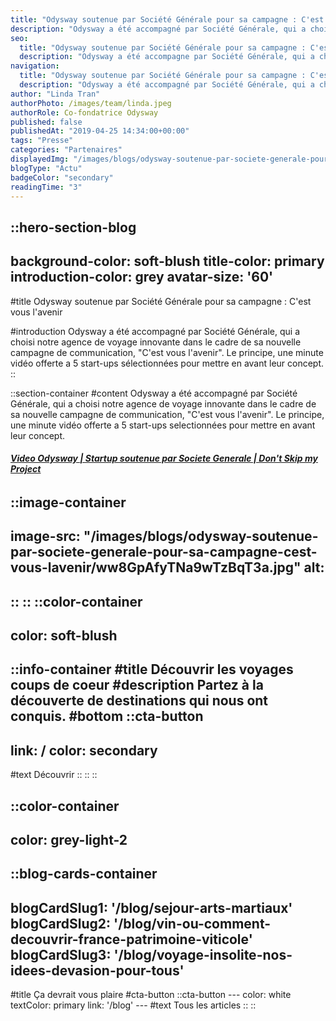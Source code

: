 ```yaml
---
title: "Odysway soutenue par Société Générale pour sa campagne : C'est vous l'avenir"
description: "Odysway a été accompagné par Société Générale, qui a choisi notre agence de voyage innovante dans le cadre de sa nouvelle campagne de communication, \"C'est vous l'avenir\". Le principe, une minute vidéo offerte a 5 start-ups sélectionnées pour mettre en avant leur concept."
seo:
  title: "Odysway soutenue par Société Générale pour sa campagne : C'est vous l'avenir | Blog Odysway"
  description: "Odysway a été accompagne par Société Générale, qui a choisi notre agence de voyage innovante pour sa nouvelle campagne \"C'est vous l'avenir"
navigation:
  title: "Odysway soutenue par Société Générale pour sa campagne : C'est vous l'avenir"
  description: "Odysway a été accompagné par Société Générale, qui a choisi notre agence de voyage innovante dans le cadre de sa nouvelle campagne de communication, \"C'est vous l'avenir\". Le principe, une minute vidéo offerte a 5 start-ups sélectionnées pour mettre en avant leur concept."
author: "Linda Tran"
authorPhoto: /images/team/linda.jpeg
authorRole: Co-fondatrice Odysway
published: false
publishedAt: "2019-04-25 14:34:00+00:00"
tags: "Presse"
categories: "Partenaires"
displayedImg: "/images/blogs/odysway-soutenue-par-societe-generale-pour-sa-campagne-cest-vous-lavenir/jCOJ7rTO296sYhMBbeqw.jpg"
blogType: "Actu"
badgeColor: "secondary"
readingTime: "3"
---
```


::hero-section-blog
---
background-color: soft-blush
title-color: primary
introduction-color: grey
avatar-size: '60'
---
#title
Odysway soutenue par Société Générale pour sa campagne : C'est vous l'avenir

#introduction
Odysway a été accompagné par Société Générale, qui a choisi notre agence de voyage innovante dans le cadre de sa nouvelle campagne de communication, "C'est vous l'avenir". Le principe, une minute vidéo offerte a 5 start-ups sélectionnées pour mettre en avant leur concept.
::

::section-container
#content
Odysway a été accompagné par Société Générale, qui a choisi notre agence de voyage innovante dans le cadre de sa nouvelle campagne de communication, "C'est vous l'avenir". Le principe, une minute vidéo offerte a 5 start-ups selectionnées pour mettre en avant leur concept.

  
  

  
  

  
  

###### **[Video Odysway | Startup soutenue par Societe Generale | Don't Skip my Project](https://cestvouslavenir.societegenerale.com/dontskip/)**

  
  

::image-container
---
image-src: "/images/blogs/odysway-soutenue-par-societe-generale-pour-sa-campagne-cest-vous-lavenir/ww8GpAfyTNa9wTzBqT3a.jpg"
alt: 
---
::
::
::color-container
---
color: soft-blush
---
  ::info-container
  #title
  Découvrir les voyages coups de coeur
  #description
  Partez à la découverte de destinations qui nous ont conquis.
  #bottom
  ::cta-button
  ---
  link: /
  color: secondary
  ---
  #text
  Découvrir
  ::
  ::
::

::color-container
---
color: grey-light-2
---
  ::blog-cards-container
  ---
  blogCardSlug1: '/blog/sejour-arts-martiaux' 
  blogCardSlug2: '/blog/vin-ou-comment-decouvrir-france-patrimoine-viticole' 
  blogCardSlug3: '/blog/voyage-insolite-nos-idees-devasion-pour-tous' 
  ---
  #title
  Ça devrait vous plaire
  #cta-button
    ::cta-button
    ---
    color: white
    textColor: primary
    link: '/blog'
    ---
    #text
    Tous les  articles
    ::
  ::
